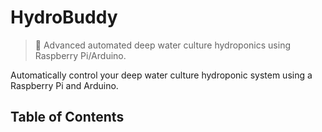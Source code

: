 # HydroBuddy
> 🌱 Advanced automated deep water culture hydroponics using Raspberry Pi/Arduino.

Automatically control your deep water culture hydroponic system using a Raspberry Pi and Arduino.

## Table of Contents
